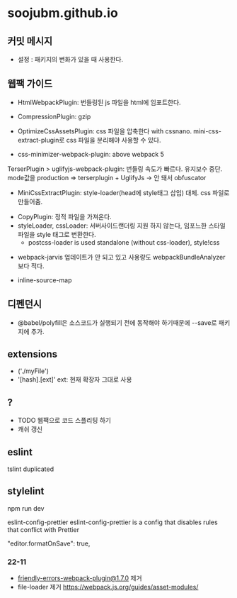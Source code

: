 # soojubm.github.io

## 커밋 메시지

- 설정 : 패키지의 변화가 있을 때 사용한다.

## 웹팩 가이드

- HtmlWebpackPlugin: 번들링된 js 파일을 html에 임포트한다.

- CompressionPlugin: gzip

- OptimizeCssAssetsPlugin: css 파일을 압축한다 with cssnano. mini-css-extract-plugin로 css 파일을 분리해야 사용할 수 있다.
- css-minimizer-webpack-plugin: above webpack 5

TerserPlugin > uglifyjs-webpack-plugin: 번들링 속도가 빠르다. 유지보수 중단. mode값을 production
=> terserplugin + UglifyJs
-> 안 돼서 obfuscator

- MiniCssExtractPlugin: style-loader(head에 style태그 삽입) 대체. css 파일로 만들어줌.

* CopyPlugin: 정적 파일을 가져온다.
* styleLoader, cssLoader: 서버사이드랜더링 지원 하지 않는다, 임포느한 스타일 파일을 style 태그로 변환한다.
  - postcss-loader is used standalone (without css-loader), style!css

- webpack-jarvis 업데이트가 안 되고 있고 사용량도 webpackBundleAnalyzer보다 적다.

- inline-source-map

## 디펜던시

- @babel/polyfill은 소스코드가 실행되기 전에 동작해야 하기때문에 --save로 패키지에 추가.

## extensions

- ('./myFile')
- '[hash].[ext]' ext: 현재 확장자 그대로 사용

## ?

- TODO 웹팩으로 코드 스플리팅 하기
- 캐쉬 갱신

## eslint

tslint duplicated

## stylelint

npm run dev

eslint-config-prettier
eslint-config-prettier is a config that disables rules that conflict with Prettier

"editor.formatOnSave": true,

### 22-11

- friendly-errors-webpack-plugin@1.7.0 제거
- file-loader 제거 https://webpack.js.org/guides/asset-modules/
